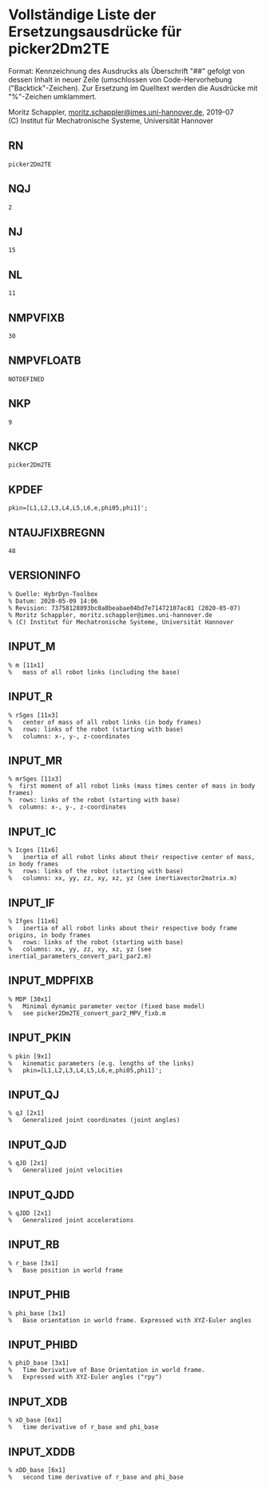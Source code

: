 # Vollständige Liste der Ersetzungsausdrücke für picker2Dm2TE
Format: Kennzeichnung des Ausdrucks als Überschrift "##" gefolgt von dessen Inhalt in neuer Zeile (umschlossen von Code-Hervorhebung ("Backtick"-Zeichen).
Zur Ersetzung im Quelltext werden die Ausdrücke mit "%"-Zeichen umklammert.

Moritz Schappler, moritz.schappler@imes.uni-hannover.de, 2019-07  
(C) Institut für Mechatronische Systeme, Universität Hannover

## RN

```
picker2Dm2TE
```

## NQJ

```
2
```

## NJ

```
15
```

## NL

```
11
```

## NMPVFIXB

```
30
```

## NMPVFLOATB

```
NOTDEFINED
```

## NKP

```
9
```

## NKCP

```
picker2Dm2TE
```

## KPDEF

```
pkin=[L1,L2,L3,L4,L5,L6,e,phi05,phi1]';
```

## NTAUJFIXBREGNN

```
48
```

## VERSIONINFO

```
% Quelle: HybrDyn-Toolbox
% Datum: 2020-05-09 14:06
% Revision: 73758128893bc0a8beabae04bd7e71472107ac81 (2020-05-07)
% Moritz Schappler, moritz.schappler@imes.uni-hannover.de
% (C) Institut für Mechatronische Systeme, Universität Hannover
```

## INPUT_M

```
% m [11x1]
%   mass of all robot links (including the base)
```

## INPUT_R

```
% rSges [11x3]
%   center of mass of all robot links (in body frames)
%   rows: links of the robot (starting with base)
%   columns: x-, y-, z-coordinates
```

## INPUT_MR

```
% mrSges [11x3]
%  first moment of all robot links (mass times center of mass in body frames)
%  rows: links of the robot (starting with base)
%  columns: x-, y-, z-coordinates
```

## INPUT_IC

```
% Icges [11x6]
%   inertia of all robot links about their respective center of mass, in body frames
%   rows: links of the robot (starting with base)
%   columns: xx, yy, zz, xy, xz, yz (see inertiavector2matrix.m)
```

## INPUT_IF

```
% Ifges [11x6]
%   inertia of all robot links about their respective body frame origins, in body frames
%   rows: links of the robot (starting with base)
%   columns: xx, yy, zz, xy, xz, yz (see inertial_parameters_convert_par1_par2.m)
```

## INPUT_MDPFIXB

```
% MDP [30x1]
%   Minimal dynamic parameter vector (fixed base model)
%   see picker2Dm2TE_convert_par2_MPV_fixb.m
```

## INPUT_PKIN

```
% pkin [9x1]
%   kinematic parameters (e.g. lengths of the links)
%   pkin=[L1,L2,L3,L4,L5,L6,e,phi05,phi1]';
```

## INPUT_QJ

```
% qJ [2x1]
%   Generalized joint coordinates (joint angles)
```

## INPUT_QJD

```
% qJD [2x1]
%   Generalized joint velocities
```

## INPUT_QJDD

```
% qJDD [2x1]
%   Generalized joint accelerations
```

## INPUT_RB

```
% r_base [3x1]
%   Base position in world frame
```

## INPUT_PHIB

```
% phi_base [3x1]
%   Base orientation in world frame. Expressed with XYZ-Euler angles
```

## INPUT_PHIBD

```
% phiD_base [3x1]
%   Time Derivative of Base Orientation in world frame.
%   Expressed with XYZ-Euler angles ("rpy")
```

## INPUT_XDB

```
% xD_base [6x1]
%   time derivative of r_base and phi_base
```

## INPUT_XDDB

```
% xDD_base [6x1]
%   second time derivative of r_base and phi_base
```

